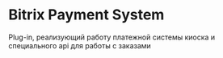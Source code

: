 Bitrix Payment System
================================================================================
Plug-in, реализующий работу платежной системы киоска и специального api для работы с заказами
